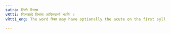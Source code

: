 ```yaml
---
sutra: रिक्ते विभाषा
vRtti: रिक्तशब्दे विभाषा आदिरुदात्तो भवति ॥
vRtti_eng: The word रिक्त may have optionally the acute on the first syllable.

---
```

